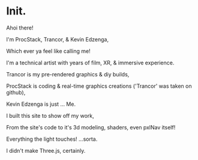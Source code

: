 # Init.

Ahoi there!

I'm ProcStack, Trancor, & Kevin Edzenga,

  Which ever ya feel like calling me!

I'm a technical artist with years of film, XR, & immersive experience.

Trancor is my pre-rendered graphics & diy builds,

ProcStack is coding & real-time graphics creations ('Trancor' was taken on github),

Kevin Edzenga is just ... Me.

I built this site to show off my work,

  From the site's code to it's 3d modeling, shaders, even pxlNav itself!

Everything the light touches! ...sorta.

  I didn't make Three.js, certainly.